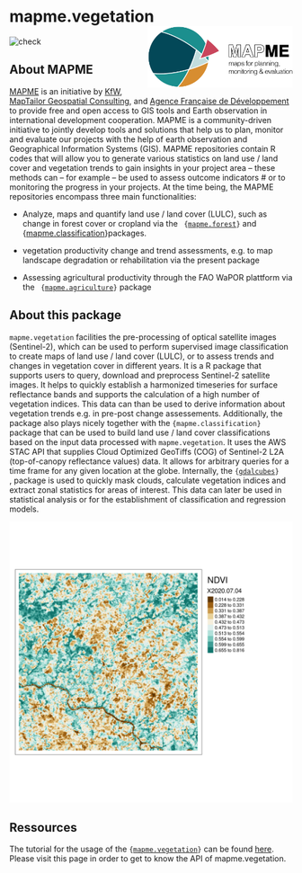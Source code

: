 # mapme.vegetation  <img src='man/figures/logo.png' align="right" height="110"  />


<!-- badges: start -->
![check](https://github.com/mapme-initiative/mapme.vegetation/workflows/R-CMD-check/badge.svg)
<!-- badges: end -->

## About MAPME

[MAPME](https://mapme-initiative.org/) is an initiative by [KfW](https://www.kfw.de/), 
[MapTailor Geospatial Consulting](https://maptailor.net/), and [Agence Française de Développement](https://www.afd.fr/) 
to provide free and open access to GIS tools and Earth observation 
in international development cooperation. MAPME is a community-driven initiative 
to jointly develop tools and solutions that help us to plan, monitor and evaluate 
our projects with the help of earth observation and Geographical Information Systems
(GIS). MAPME repositories contain R codes that will allow you to generate various 
statistics on land use / land cover and vegetation trends to gain insights in your 
project area – these methods can – for example – be used to assess outcome indicators #
or to monitoring the progress in your projects. At the time being, the MAPME repositories 
encompass three main functionalities:	

-  Analyze, maps and quantify land use / land cover (LULC), such as change in forest cover or cropland via the <code> {[mapme.forest](https://github.com/mapme-initiative/mapme.forest)}</code> and {[mapme.classification](https://github.com/mapme-initiative/mapme.forest)}</code>packages.

-  vegetation productivity change and trend assessments, e.g. to map landscape degradation or rehabilitation via the present package

- Assessing agricultural productivity through the FAO WaPOR plattform via the <code> {[mapme.agriculture](https://github.com/mapme-initiative/mapme.agriculture)}</code> package

## About this package

`mapme.vegetation` facilities the pre-processing of optical satellite images 
(Sentinel-2), which can be used to perform supervised image classification to 
create maps of land use / land cover (LULC), or to assess trends and changes in 
vegetation cover in different years. It is a R package that supports users to query, 
download and preprocess Sentinel-2 satellite images. It helps to quickly establish 
a harmonized timeseries for surface reflectance bands and supports the calculation of 
a high number of vegetation indices. This data can than be used to derive information 
about vegetation trends e.g. in pre-post change assessements. Additionally, the 
package also plays nicely together with the `{mapme.classification}` package that 
can be used to build land use / land cover classifications based on the input data 
processed with `mapme.vegetation`. It uses the AWS STAC API that supplies Cloud 
Optimized GeoTiffs (COG) of Sentinel-2 L2A (top-of-canopy reflectance values) data. 
It allows for arbitrary queries for a time frame for any given location at the globe.
Internally, the <code>{[gdalcubes](https://cran.r-project.org/web/packages/gdalcubes/index.html)} </code>,
package is used to quickly mask clouds, calculate vegetation indices and extract
zonal statistics for areas of interest. This data can later be used in statistical analysis
or for the establishment of classification and regression models.

![An examplary NDVI map.](man/figures/ndvi.png)

## Ressources

The tutorial for the usage of the 
<code>{[mapme.vegetation](https://github.com/mapme-initiative/mapme.vegetation)}</code>
can be found 
[here](https://mapme-initiative.github.io/mapme.vegetation). Please visit
this page in order to get to know the API of mapme.vegetation.
